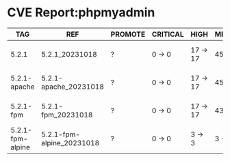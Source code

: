 # CVE Report:phpmyadmin
|       TAG        |            REF            | PROMOTE | CRITICAL |   HIGH   |  MEDIUM  |    LOW     | UNKNOWN |
|------------------|---------------------------|---------|----------|----------|----------|------------|---------|
| 5.2.1            | 5.2.1_20231018            | ?       | 0 -> 0   | 17 -> 17 | 45 -> 45 | 247 -> 247 | 1 -> 1  |
| 5.2.1-apache     | 5.2.1-apache_20231018     | ?       | 0 -> 0   | 17 -> 17 | 45 -> 45 | 247 -> 247 | 1 -> 1  |
| 5.2.1-fpm        | 5.2.1-fpm_20231018        | ?       | 0 -> 0   | 17 -> 17 | 43 -> 43 | 215 -> 215 | 1 -> 1  |
| 5.2.1-fpm-alpine | 5.2.1-fpm-alpine_20231018 | ?       | 0 -> 0   | 3 -> 3   | 3 -> 3   | 0 -> 0     | 0 -> 0  |
